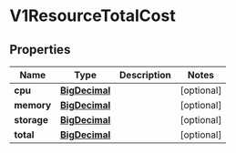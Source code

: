 # V1ResourceTotalCost

## Properties
Name | Type | Description | Notes
------------ | ------------- | ------------- | -------------
**cpu** | [**BigDecimal**](BigDecimal.md) |  |  [optional]
**memory** | [**BigDecimal**](BigDecimal.md) |  |  [optional]
**storage** | [**BigDecimal**](BigDecimal.md) |  |  [optional]
**total** | [**BigDecimal**](BigDecimal.md) |  |  [optional]
